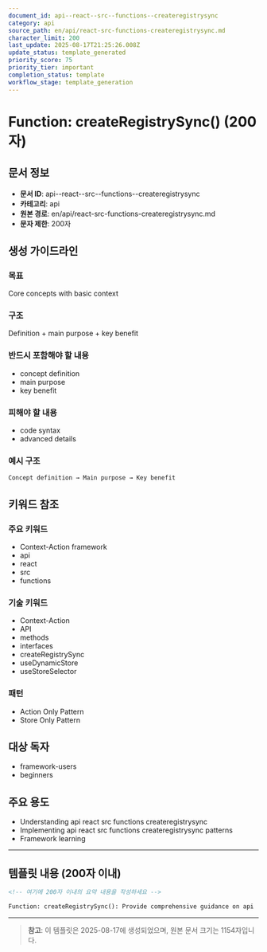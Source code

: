 ```yaml
---
document_id: api--react--src--functions--createregistrysync
category: api
source_path: en/api/react-src-functions-createregistrysync.md
character_limit: 200
last_update: 2025-08-17T21:25:26.008Z
update_status: template_generated
priority_score: 75
priority_tier: important
completion_status: template
workflow_stage: template_generation
---
```


# Function: createRegistrySync() (200자)

## 문서 정보
- **문서 ID**: api--react--src--functions--createregistrysync
- **카테고리**: api
- **원본 경로**: en/api/react-src-functions-createregistrysync.md
- **문자 제한**: 200자

## 생성 가이드라인

### 목표
Core concepts with basic context

### 구조
Definition + main purpose + key benefit

### 반드시 포함해야 할 내용
- concept definition
- main purpose
- key benefit

### 피해야 할 내용  
- code syntax
- advanced details

### 예시 구조
```
Concept definition → Main purpose → Key benefit
```

## 키워드 참조

### 주요 키워드
- Context-Action framework
- api
- react
- src
- functions

### 기술 키워드
- Context-Action
- API
- methods
- interfaces
- createRegistrySync
- useDynamicStore
- useStoreSelector

### 패턴
- Action Only Pattern
- Store Only Pattern

## 대상 독자
- framework-users
- beginners

## 주요 용도
- Understanding api  react  src  functions  createregistrysync
- Implementing api  react  src  functions  createregistrysync patterns
- Framework learning

---

## 템플릿 내용 (200자 이내)

```markdown
<!-- 여기에 200자 이내의 요약 내용을 작성하세요 -->

Function: createRegistrySync(): Provide comprehensive guidance on api  react  src  functions  createregistrysync의 핵심 개념과 Context-Action 프레임워크에서의 역할을 간단히 설명.
```

---

> **참고**: 이 템플릿은 2025-08-17에 생성되었으며, 
> 원본 문서 크기는 1154자입니다.
